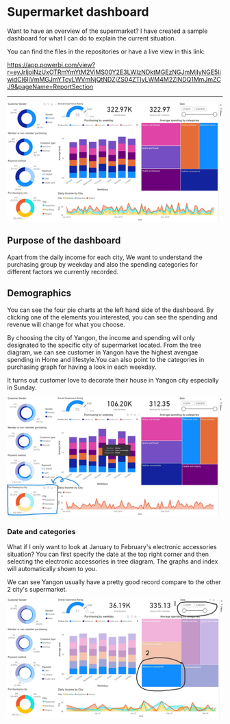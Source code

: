 # Supermarket dashboard
Want to have an overview of the supermarket? I have created a sample dashboard for what I can do to explain the current situation.

You can find the files in the repositories or have a live view in this link:

https://app.powerbi.com/view?r=eyJrIjoiNzUxOTRmYmYtM2ViMS00Y2E3LWIzNDktMGEzNGJmMjIyNGE5IiwidCI6IjVmMGJmYTcyLWVmNjQtNDZjZS04ZTIyLWM4M2ZlNDQ1MmJmZCJ9&pageName=ReportSection

---

![Supermarket Dashboard](https://github.com/davidchan0629/supermarket_dashboard/blob/main/supermarket_dashboard.jpg)

## Purpose of the dashboard
Apart from the daily income for each city, We want to understand the purchasing group by weekday and also the spending categories for different factors we currently recorded. 

## Demographics
You can see the four pie charts at the left hand side of the dashboard. By clicking one of the elements you interested, you can see the spending and revenue will change for what you choose.

By choosing the city of Yangon, the income and spending will only designated to the specific city of supermarket located. From the tree diagram, we can see customer in Yangon have the highest avengae spending in Home and lifestyle.You can also point to the categories in purchasing graph for having a look in each weekday. 

It turns out customer love to decorate their house in Yangon city especially in Sunday.

![Supermarket Dashboard](https://github.com/davidchan0629/supermarket_dashboard/blob/main/demographics_dashboard.jpg)

### Date and categories
What if I only want to look at January to February's electronic accessories situation? You can first specify the date at the top right corner and then selecting the electronic accessories in tree diagram. The graphs and index will automatically shown to you. 

We can see Yangon usually have a pretty good record compare to the other 2 city's supermarket.

![Supermarket Dashboard](https://github.com/davidchan0629/supermarket_dashboard/blob/main/categories_dashboard.jpg)





